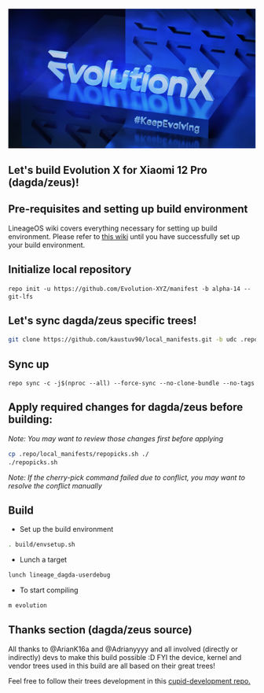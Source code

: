 ![Evolution X](https://github.com/Evolution-XYZ/manifest/raw/udc/Banner.png)

Let's build Evolution X for Xiaomi 12 Pro (dagda/zeus)!
---------------

## Pre-requisites and setting up build environment

LineageOS wiki covers everything necessary for setting up build environment. Please refer to [this wiki](https://lineage-wiki.mainlining.org/devices/zeus/build/) until you have successfully set up your build environment.

## Initialize local repository
```
repo init -u https://github.com/Evolution-XYZ/manifest -b alpha-14 --git-lfs
```

## Let's sync dagda/zeus specific trees!
```bash
git clone https://github.com/kaustuv90/local_manifests.git -b udc .repo/local_manifests
```

## Sync up
```
repo sync -c -j$(nproc --all) --force-sync --no-clone-bundle --no-tags
```

## Apply required changes for dagda/zeus before building:

_Note: You may want to review those changes first before applying_
```bash
cp .repo/local_manifests/repopicks.sh ./
./repopicks.sh
```
_Note: If the cherry-pick command failed due to conflict, you may want to resolve the conflict manually_

## Build

- Set up the build environment
```bash
. build/envsetup.sh
```

- Lunch a target
```bash
lunch lineage_dagda-userdebug
```

- To start compiling
```bash
m evolution
```

Thanks section (dagda/zeus source)
---------------

All thanks to @ArianK16a and @Adrianyyyy and all involved (directly or indirectly) devs to make this build possible :D FYI the device, kernel and vendor trees used in this build are all based on their great trees!

Feel free to follow their trees development in this [cupid-development repo.](https://github.com/cupid-development)
